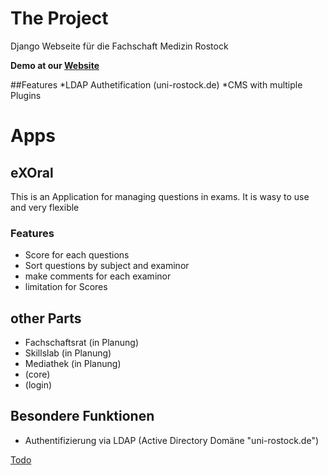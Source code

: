 # The Project
Django Webseite für die Fachschaft Medizin Rostock


__Demo at our [Website](https://fachschaft.med.uni-rostock.de)__

##Features
*LDAP Authetification (uni-rostock.de)
*CMS with multiple Plugins


# Apps
## eXOral
This is an Application for managing questions in exams. It is wasy to use and
very flexible

### Features
* Score for each questions
* Sort questions by subject and examinor
* make comments for each examinor
* limitation for Scores

## other Parts
* Fachschaftsrat (in Planung)
* Skillslab (in Planung)
* Mediathek (in Planung)
* (core)
* (login)

## Besondere Funktionen
* Authentifizierung via LDAP (Active Directory Domäne "uni-rostock.de")

[Todo](/todo.md)
